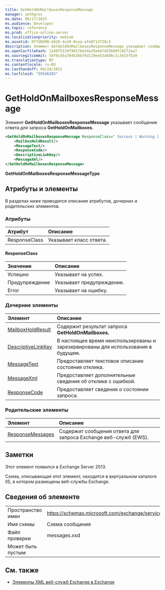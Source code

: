 ```yaml
---
title: GetHoldOnMailboxesResponseMessage
manager: sethgros
ms.date: 09/17/2015
ms.audience: Developer
ms.topic: reference
ms.prod: office-online-server
ms.localizationpriority: medium
ms.assetid: 0f7d0d90-d418-4ce9-8cea-afe8f14728c3
description: Элемент GetHoldOnMailboxesResponseMessage указывает сообщение ответа для запроса GetHoldOnMailboxes.
ms.openlocfilehash: 124975139f901f6e54a29a447455b89fc0272aa7
ms.sourcegitcommit: 54f6cd5a704b36b76d110ee53a6d6c1c3e15f5a9
ms.translationtype: MT
ms.contentlocale: ru-RU
ms.lasthandoff: 09/24/2021
ms.locfileid: "59546282"
---
```

# <a name="getholdonmailboxesresponsemessage"></a>GetHoldOnMailboxesResponseMessage

Элемент **GetHoldOnMailboxesResponseMessage** указывает сообщение ответа для запроса **GetHoldOnMailboxes.** 
  
```XML
<GetHoldOnMailboxesResponseMessage ResponseClass=" Success | Warning | Error ">
    <MailboxHoldResult/>
    <MessageText/>
    <ResponseCode/>
    <DescriptiveLinkKey/>
    <MessageXml/>
</GetHoldOnMailboxesResponseMessage>
```

 **GetHoldOnMailboxesResponseMessageType**
## <a name="attributes-and-elements"></a>Атрибуты и элементы

В разделах ниже приводится описание атрибутов, дочерних и родительских элементов.
  
### <a name="attributes"></a>Атрибуты

|**Атрибут**|**Описание**|
|:-----|:-----|
|ResponseClass  <br/> |Указывает класс ответа.  <br/> |
   
#### <a name="responseclass"></a>ResponseClass

|**Значение**|**Описание**|
|:-----|:-----|
|Успешно  <br/> |Указывает на успех.  <br/> |
|Предупреждение  <br/> |Указывает предупреждение.  <br/> |
|Error  <br/> |Указывает на ошибку.  <br/> |
   
### <a name="child-elements"></a>Дочерние элементы

|**Элемент**|**Описание**|
|:-----|:-----|
|[MailboxHoldResult](mailboxholdresult.md) <br/> |Содержит результат запроса **GetHoldOnMailboxes.**  <br/> |
|[DescriptiveLinkKey](descriptivelinkkey.md) <br/> |В настоящее время неиспользированы и зарезервированы для использования в будущем.  <br/> |
|[MessageText](messagetext.md) <br/> |Предоставляет текстовое описание состояния отклика.  <br/> |
|[MessageXml](messagexml.md) <br/> |Предоставляет дополнительные сведения об отклике с ошибкой.  <br/> |
|[ResponseCode](responsecode.md) <br/> |Предоставляет сведения о состоянии запроса.  <br/> |
   
### <a name="parent-elements"></a>Родительские элементы

|**Элемент**|**Описание**|
|:-----|:-----|
|[ResponseMessages](responsemessages.md) <br/> |Содержит сообщения ответа для запроса Exchange веб-служб (EWS).  <br/> |
   
## <a name="remarks"></a>Заметки

Этот элемент появился в Exchange Server 2013.
  
Схема, описывающая этот элемент, находится в виртуальном каталоге IIS, в котором размещены веб-службы Exchange.
  
## <a name="element-information"></a>Сведения об элементе

|||
|:-----|:-----|
|Пространство имен  <br/> |https://schemas.microsoft.com/exchange/services/2006/messages  <br/> |
|Имя схемы  <br/> |Схема сообщения  <br/> |
|Файл проверки  <br/> |messages.xsd  <br/> |
|Может быть пустым  <br/> ||
   
## <a name="see-also"></a>См. также



- [Элементы XML веб-служб Exchange в Exchange](ews-xml-elements-in-exchange.md)

